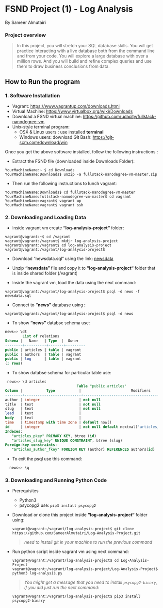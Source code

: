 # FSND Project (1) - Log Analysis

By Sameer Almutairi

### Project overview
> In this project, you will stretch your SQL database skills. You will get practice interacting with a live database both from the command line and from your code. You will explore a large database with over a million rows. And you will build and refine complex queries and use them to draw business conclusions from data. 

## How to Run the program
### 1. Software Installation
* Vagrant: https://www.vagrantup.com/downloads.html
* Virtual Machine: https://www.virtualbox.org/wiki/Downloads
* Download a FSND virtual machine: https://github.com/udacity/fullstack-nanodegree-vm 
* Unix-style terminal program:
  * OSX & Linux users : use installed <b>terminal</b>
  * Windows users: download Git Bash: https://git-scm.com/download/win

Once you get the above software installed, follow the following instructions :

* Extract the FSND file (downloaded inside Downloads Folder):
```console
YourMachineName:~ $ cd Downloads
YourMachineName:Downloads$ unzip -a fullstack-nanodegree-vm-master.zip
```
* Then run the following instructions to lunch vagrant:
```console
YourMachineName:Downloads$ cd fullstack-nanodegree-vm-master
YourMachineName:fullstack-nanodegree-vm-master$ cd vagrant
YourMachineName:vagrant$ vagrant up
YourMachineName:vagrant$ vagrant ssh
```
### 2. Downloading and Loading Data
  * Inside vagrant vm create <b>“log-analysis-project“</b> folder:
  ```console
  vagrant@vagrant:~$ cd /vagrant
  vagrant@vagrant:/vagrant$ mkdir log-analysis-project
  vagrant@vagrant:/vagrant$ cd log-analysis-project
  vagrant@vagrant:/vagrant/log-analysis-project$ 
  ```
  * Download “newsdata.sql” using the link: [newsdata](https://d17h27t6h515a5.cloudfront.net/topher/2016/August/57b5f748_newsdata/newsdata.zip) 
  
  * Unzip <b>“newsdata”</b> file and copy it to <b>“log-analysis-project“</b> folder that is inside shared folder (/vagrant)
  * Inside the vagrant vm, load the data using the next command:
  ```console
  vagrant@vagrant:/vagrant/log-analysis-project$ psql -d news -f newsdata.sql
  ```
  * Connect to <b>“news”</b> database using :
  ```console
  vagrant@vagrant:/vagrant/log-analysis-project$ psql -d news
  ```
  * To show <b>“news”</b> databse schema use:
  ```sql
  news=> \dt
          List of relations
 Schema |   Name   | Type  |  Owner  
--------+----------+-------+---------
 public | articles | table | vagrant
 public | authors  | table | vagrant
 public | log      | table | vagrant
(3 rows)
```
 * To show databse schema for particular table use:
 ```sql
  news=> \d articles
                                  Table "public.articles"
 Column |           Type           |                       Modifiers                       
--------+--------------------------+-------------------------------------------------------
 author | integer                  | not null
 title  | text                     | not null
 slug   | text                     | not null
 lead   | text                     | 
 body   | text                     | 
 time   | timestamp with time zone | default now()
 id     | integer                  | not null default nextval('articles_id_seq'::regclass)
Indexes:
    "articles_pkey" PRIMARY KEY, btree (id)
    "articles_slug_key" UNIQUE CONSTRAINT, btree (slug)
Foreign-key constraints:
    "articles_author_fkey" FOREIGN KEY (author) REFERENCES authors(id)
```
* To exit the psql use this command:
```sql
  news=> \q
```
### 3. Downloading and Running Python Code

  * Prerequisites
    - Python3
    - psycopg2 use:
      `pip3 install psycopg2`
  * Download or clone this project inside <b>“log-analysis-project“</b> folder using:
    ```console
    vagrant@vagrant:/vagrant/log-analysis-project$ git clone https://github.com/SameerAlmutairi/Log-Analysis-Project.git
    ```
     > _need to install git in your machine to run the previous command_
    
  * Run python script inside vagrant vm using next command:
    ```console
    vagrant@vagrant:/vagrant/log-analysis-project$ cd Log-Analysis-Project
    vagrant@vagrant:/vagrant/log-analysis-project/Log-Analysis-Project$ python3 log-analysis.py
    ```
     > _You might get a message that you need to install `psycopg2-binary`, if you did just run the next command:_
    
    ```console
    vagrant@vagrant:/vagrant/log-analysis-project$ pip3 install psycopg2-binary
    ```
